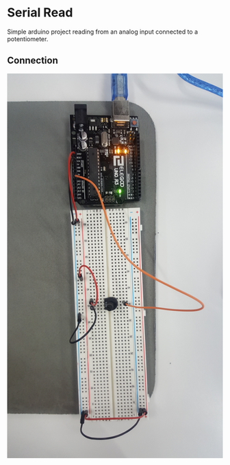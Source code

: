 # Serial Read
Simple arduino project reading from an analog input connected to a potentiometer.
## Connection
![SerialRead](../res/SerialRead.jpg)
